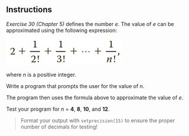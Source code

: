 ## Instructions
*Exercise 30 (Chapter 5)* defines the number *e*. The value of *e* can be approximated using the following expression:

![Approximation of e](../assets/5-31.png)

where *n* is a positive integer. 

Write a program that prompts the user for the value of *n*.

The program then uses the formula above to approximate the value of *e*. 

Test your program for *n* = **4**, **8**, **10**, and **12**. 

>Format your output with `setprecision(15)` to ensure the proper number of decimals for testing!


